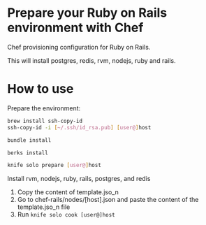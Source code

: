 Prepare your Ruby on Rails environment with Chef
==========

Chef provisioning configuration for Ruby on Rails.

This will install postgres, redis, rvm, nodejs, ruby and rails.

# How to use #

Prepare the environment:

```bash
brew install ssh-copy-id
ssh-copy-id -i [~/.ssh/id_rsa.pub] [user@]host

bundle install

berks install

knife solo prepare [user@]host
```

Install rvm, nodejs, ruby, rails, postgres, and redis

1. Copy the content of template.jso_n
2. Go to chef-rails/nodes/[host].json and paste the content of the template.jso_n file
3. Run ```knife solo cook [user@]host```





